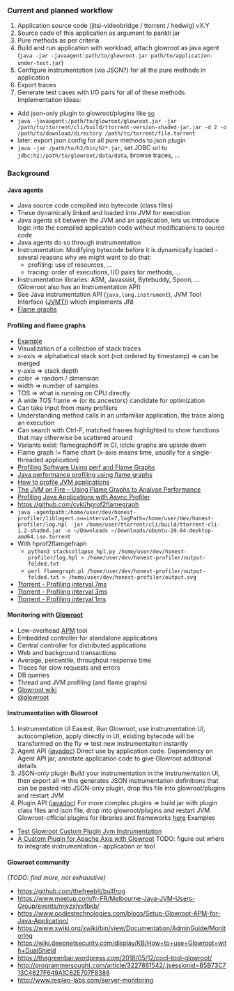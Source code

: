 ### Current and planned workflow

1. Application source code (jitsi-videobridge / ttorrent / hedwig) vX.Y
2. Source code of this application as argument to pankti jar
3. Pure methods as per criteria
4. Build and run application with workload, attach glowroot as java agent (`java -jar -javaagent:path/to/glowroot.jar path/to/application-under-test.jar`)
5. Configure instrumentation (via JSON?) for all the pure methods in application
6. Export traces
7. Generate test cases with I/O pairs for all of these methods
Implementation ideas:
- Add json-only plugin to glowroot/plugins like [so](https://github.com/Deee92/journal/blob/master/notes/ttorrent.plugin.json)
- `java -javaagent:/path/to/glowroot/glowroot.jar -jar /path/to/ttorrent/cli/build/ttorrent-version-shaded-jar.jar -d 2 -o /path/to/download/directory /path/to/torrent/file.torrent`
- later: export json config for all pure methods to json plugin
- `java -jar /path/to/h2/bin/h2*.jar`, set JDBC url to `jdbc:h2:/path/to/glowroot/data/data`, browse traces, ...

### Background

#### Java agents
- Java source code compiled into bytecode (class files)
- Tnese dynamically linked and loaded into JVM for execution
- Java agents sit between the JVM and an application, lets us introduce logic into the compiled application code without modifications to source code
- Java agents do so through instrumentation
- Instrumentation: Modifying bytecode before it is dynamically loaded - several reasons why we might want to do that:
   - profiling: use of resources, ...
   - tracing: order of executions, I/O pairs for methods, ...
- Instrumentation libraries: ASM, Javassist, Bytebuddy, Spoon, ... (Glowroot also has an Instrumentation API)
- See Java instrumentation API (`java,lang.instrument`), JVM Tool Interface ([JVMTI](https://www.oracle.com/technical-resources/articles/javase/jvmti.html)) which implements JNI
- [Flame graphs](http://www.brendangregg.com/flamegraphs.html)

#### Profiling and flame graphs
- [Example](http://www.brendangregg.com/FlameGraphs/cpu-bash-flamegraph.svg)
- Visualization of a collection of stack traces
- x-axis => alphabetical stack sort (not ordered by timestamp) => can be merged
- y-axis => stack depth
- color => random / dimension
- width => number of samples
- TOS => what is running on CPU directly
- A wide TOS frame => (or its ancestors) candidate for optimization 
- Can take input from many profilers
- Understanding method calls in an unfamiliar application, the trace along an execution
- Can search with Ctrl-F, matched frames highlighted to show functions that may otherwise be scattered around
- Variants exist: flamegraphdiff in CI, icicle graphs are upside down
- Flame graph != flame chart (x-axis means time, usually for a single-threaded application)
- [Profiling Software Using perf and Flame Graphs](https://www.percona.com/blog/2019/11/20/profiling-software-using-perf-and-flame-graphs/)
- [Java performance profiling using flame graphs](https://medium.com/@maheshsenni/java-performance-profiling-using-flame-graphs-e29238130375)
- [How to profile JVM applications](https://www.lightbend.com/blog/profiling-jvm-applications)
- [The JVM on Fire – Using Flame Graphs to Analyse Performance](https://blog.codecentric.de/en/2017/09/jvm-fire-using-flame-graphs-analyse-performance/)
- [Profiling Java Applications with Async Profiler](https://hackernoon.com/profiling-java-applications-with-async-profiler-049s2790)
- https://github.com/cykl/hprof2flamegraph
- `java -agentpath:/home/user/dev/honest-profiler/liblagent.so=interval=7,logPath=/home/user/dev/honest-profiler/log.hpl -jar /home/user/ttorrent/cli/build/ttorrent-cli-1.2-shaded.jar -o ~/Downloads ~/Downloads/ubuntu-20.04-desktop-amd64.iso.torrent`
- With hprof2flamgefraph
  - `python3 stackcollapse_hpl.py /home/user/dev/honest-profiler/log.hpl > /home/user/dev/honest-profiler/output-folded.txt`
  - `perl flamegraph.pl /home/user/dev/honest-profiler/output-folded.txt > /home/user/dev/honest-profiler/output.svg`
- [Ttorrent - Profiling interval 7ms](https://github.com/Deee92/journal/blob/master/images/output7.svg)
- [Ttorrent - Profiling interval 3ms](https://github.com/Deee92/journal/blob/master/images/output3.svg)
- [Ttorrent - Profiling interval 1ms](https://github.com/Deee92/journal/blob/master/images/output1.svg)

#### Monitoring with [Glowroot](https://glowroot.org/)
- Low-overhead [APM](https://en.wikipedia.org/wiki/Application_performance_management) tool
- Embedded controller for standalone applications
- Central controller for distributed applications
- Web and background transactions
- Average, percentile, throughput response time
- Traces for slow requests and errors
- DB queries
- Thread and JVM profiling (and flame graphs)
- [Glowroot wiki](https://github.com/glowroot/glowroot/wiki)
- [@glowroot](https://twitter.com/glowroot/)

#### Instrumentation with Glowroot
1. Instrumentation UI
Easiest. Run Glowroot, use instrumentation UI, autocompletion, apply directly in UI, existing bytecode will be transformed on the fly => test new instrumentation instantly
2. Agent API ([javadoc](https://glowroot.org/javadoc/agent-api/0.13.6/))
Direct use by application code. Dependency on Agent API jar, annotate application code to give Glowroot additional details
3. JSON-only plugin
Build your instrumentation in the Instrumentation UI, then export all => this generates JSON instrumentation definitions that can be pasted into JSON-only plugin, drop this file into glowroot/plugins and restart JVM
4. Plugin API ([javadoc](https://glowroot.org/javadoc/agent-plugin-api/0.13.6/))
For more complex plugins => build jar with plugin class files and json file, drop into glowroot/plugins and restart JVM
Glowroot-official plugins for libraries and frameworks [here](https://github.com/glowroot/glowroot/tree/master/agent/plugins)
Examples
- [Test Glowroot Custom Plugin Jvm Instrumentation](http://arnaud-nauwynck.github.io/2019/05/10/Glowroot-custom-plugin.html)
- [A Custom Plugin for Apache Axis with Glowroot](https://thejavablog.wordpress.com/category/glowroot/)
TODO: figure out where to integrate instrumentation - application or tool

#### Glowroot community
_(TODO: find more, not exhaustive)_
- https://github.com/thefreebit/bullfrog
- https://www.meetup.com/fr-FR/Melbourne-Java-JVM-Users-Group/events/mjvzxlyxfbkb/
- https://www.oodlestechnologies.com/blogs/Setup-Glowroot-APM-for-Java-Application/
- https://www.xwiki.org/xwiki/bin/view/Documentation/AdminGuide/Monitoring
- https://wiki.deepnetsecurity.com/display/KB/How+to+use+Glowroot+with+DualShield
- https://thegreenbar.wordpress.com/2018/05/12/cool-tool-glowroot/
- http://programmersought.com/article/3227861542/;jsessionid=B5B73C713C4627F649A1C62E707F8388
- http://www.resileo-labs.com/server-monitoring

